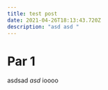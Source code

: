 ```yaml
---
title: test post
date: 2021-04-26T18:13:43.720Z
description: "asd asd "
---
```

# Par 1

asdsad *asd* ioooo